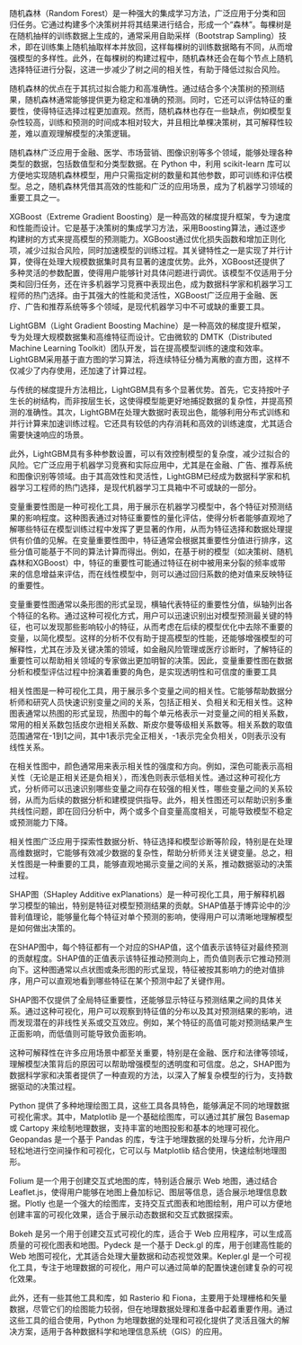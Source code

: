 随机森林（Random Forest）是一种强大的集成学习方法，广泛应用于分类和回归任务。它通过构建多个决策树并将其结果进行结合，形成一个“森林”。每棵树是在随机抽样的训练数据上生成的，通常采用自助采样（Bootstrap Sampling）技术，即在训练集上随机抽取样本并放回，这样每棵树的训练数据略有不同，从而增强模型的多样性。此外，在每棵树的构建过程中，随机森林还会在每个节点上随机选择特征进行分裂，这进一步减少了树之间的相关性，有助于降低过拟合风险。

随机森林的优点在于其抗过拟合能力和高准确性。通过结合多个决策树的预测结果，随机森林通常能够提供更为稳定和准确的预测。同时，它还可以评估特征的重要性，使得特征选择过程更加直观。然而，随机森林也存在一些缺点，例如模型复杂性较高，训练和预测的时间成本相对较大，并且相比单棵决策树，其可解释性较差，难以直观理解模型的决策逻辑。

随机森林广泛应用于金融、医学、市场营销、图像识别等多个领域，能够处理各种类型的数据，包括数值型和分类型数据。在 Python 中，利用 scikit-learn 库可以方便地实现随机森林模型，用户只需指定树的数量和其他参数，即可训练和评估模型。总之，随机森林凭借其高效的性能和广泛的应用场景，成为了机器学习领域的重要工具之一。



XGBoost（Extreme Gradient Boosting）是一种高效的梯度提升框架，专为速度和性能而设计。它是基于决策树的集成学习方法，采用Boosting算法，通过逐步构建树的方式来提高模型的预测能力。XGBoost通过优化损失函数和增加正则化项，减少过拟合风险，同时加速模型的训练过程。其关键特性之一是实现了并行计算，使得在处理大规模数据集时具有显著的速度优势。此外，XGBoost还提供了多种灵活的参数配置，使得用户能够针对具体问题进行调优。该模型不仅适用于分类和回归任务，还在许多机器学习竞赛中表现出色，成为数据科学家和机器学习工程师的热门选择。由于其强大的性能和灵活性，XGBoost广泛应用于金融、医疗、广告和推荐系统等多个领域，是现代机器学习中不可或缺的重要工具。



LightGBM（Light Gradient Boosting Machine）是一种高效的梯度提升框架，专为处理大规模数据集和高维特征而设计。它由微软的 DMTK（Distributed Machine Learning Toolkit）团队开发，旨在提高模型训练的速度和效率。LightGBM采用基于直方图的学习算法，将连续特征分桶为离散的直方图，这样不仅减少了内存使用，还加速了计算过程。

与传统的梯度提升方法相比，LightGBM具有多个显著优势。首先，它支持按叶子生长的树结构，而非按层生长，这使得模型能更好地捕捉数据的复杂性，并提高预测的准确性。其次，LightGBM在处理大数据时表现出色，能够利用分布式训练和并行计算来加速训练过程。它还具有较低的内存消耗和高效的训练速度，尤其适合需要快速响应的场景。

此外，LightGBM具有多种参数设置，可以有效控制模型的复杂度，减少过拟合的风险。它广泛应用于机器学习竞赛和实际应用中，尤其是在金融、广告、推荐系统和图像识别等领域。由于其高效性和灵活性，LightGBM已经成为数据科学家和机器学习工程师的热门选择，是现代机器学习工具箱中不可或缺的一部分。



变量重要性图是一种可视化工具，用于展示在机器学习模型中，各个特征对预测结果的影响程度。这种图表通过对特征重要性的量化评估，使得分析者能够直观地了解哪些特征在模型训练过程中发挥了更显著的作用，从而为特征选择和数据处理提供有价值的见解。在变量重要性图中，特征通常会根据其重要性分值进行排序，这些分值可能基于不同的算法计算而得出。例如，在基于树的模型（如决策树、随机森林和XGBoost）中，特征的重要性可能通过特征在树中被用来分裂的频率或带来的信息增益来评估，而在线性模型中，则可以通过回归系数的绝对值来反映特征的重要性。

变量重要性图通常以条形图的形式呈现，横轴代表特征的重要性分值，纵轴列出各个特征的名称。通过这种可视化方式，用户可以迅速识别出对模型预测最关键的特征，也可以发现那些影响较小的特征，从而考虑在后续的模型优化中去除不重要的变量，以简化模型。这样的分析不仅有助于提高模型的性能，还能够增强模型的可解释性，尤其在涉及关键决策的领域，如金融风险管理或医疗诊断时，了解特征的重要性可以帮助相关领域的专家做出更加明智的决策。因此，变量重要性图在数据分析和模型评估过程中扮演着重要的角色，是实现透明性和可信度的重要工具


相关性图是一种可视化工具，用于展示多个变量之间的相关性。它能够帮助数据分析师和研究人员快速识别变量之间的关系，包括正相关、负相关和无相关性。这种图表通常以热图的形式呈现，热图中的每个单元格表示一对变量之间的相关系数，常用的相关系数包括皮尔逊相关系数、斯皮尔曼等级相关系数等。相关系数的取值范围通常在-1到1之间，其中1表示完全正相关，-1表示完全负相关，0则表示没有线性关系。

在相关性图中，颜色通常用来表示相关性的强度和方向。例如，深色可能表示高相关性（无论是正相关还是负相关），而浅色则表示低相关性。通过这种可视化方式，分析师可以迅速识别哪些变量之间存在较强的相关性，哪些变量之间的关系较弱，从而为后续的数据分析和建模提供指导。此外，相关性图还可以帮助识别多重共线性问题，即在回归分析中，两个或多个自变量高度相关，可能导致模型不稳定或预测能力下降。

相关性图广泛应用于探索性数据分析、特征选择和模型诊断等阶段，特别是在处理高维数据时，它能够有效减少数据的复杂性，帮助分析师关注关键变量。总之，相关性图是一种重要的工具，能够直观地揭示变量之间的关系，推动数据驱动的决策过程。







SHAP图（SHapley Additive exPlanations）是一种可视化工具，用于解释机器学习模型的输出，特别是特征对模型预测结果的贡献。SHAP值基于博弈论中的沙普利值理论，能够量化每个特征对单个预测的影响，使得用户可以清晰地理解模型是如何做出决策的。

在SHAP图中，每个特征都有一个对应的SHAP值，这个值表示该特征对最终预测的贡献程度。SHAP值的正值表示该特征推动预测向上，而负值则表示它推动预测向下。这种图通常以点状图或条形图的形式呈现，特征被按其影响力的绝对值排序，用户可以直观地看到哪些特征在某个预测中起了关键作用。

SHAP图不仅提供了全局特征重要性，还能够显示特征与预测结果之间的具体关系。通过这种可视化，用户可以观察到特征值的分布以及其对预测结果的影响，进而发现潜在的非线性关系或交互效应。例如，某个特征的高值可能对预测结果产生正面影响，而低值则可能导致负面影响。

这种可解释性在许多应用场景中都至关重要，特别是在金融、医疗和法律等领域，理解模型决策背后的原因可以帮助增强模型的透明度和可信度。总之，SHAP图为数据科学家和决策者提供了一种直观的方法，以深入了解复杂模型的行为，支持数据驱动的决策过程。


Python 提供了多种地理绘图工具，这些工具各具特色，能够满足不同的地理数据可视化需求。其中，Matplotlib 是一个基础绘图库，可以通过其扩展包 Basemap 或 Cartopy 来绘制地理数据，支持丰富的地图投影和基本的地理可视化。Geopandas 是一个基于 Pandas 的库，专注于地理数据的处理与分析，允许用户轻松地进行空间操作和可视化，它可以与 Matplotlib 结合使用，快速绘制地理图形。

Folium 是一个用于创建交互式地图的库，特别适合展示 Web 地图，通过结合 Leaflet.js，使得用户能够在地图上叠加标记、图层等信息，适合展示地理信息数据。Plotly 也是一个强大的绘图库，支持交互式图表和地图绘制，用户可以方便地创建丰富的可视化效果，适合于展示动态数据和交互式数据探索。

Bokeh 是另一个用于创建交互式可视化的库，适合于 Web 应用程序，可以生成高质量的可视化图表和地图。Pydeck 是一个基于 Deck.gl 的库，用于创建高性能的 Web 地图可视化，尤其适合处理大量数据和动态视觉效果。Kepler.gl 是一个可视化工具，专注于地理数据的可视化，用户可以通过简单的配置快速创建复杂的可视化效果。

此外，还有一些其他工具和库，如 Rasterio 和 Fiona，主要用于处理栅格和矢量数据，尽管它们的绘图能力较弱，但在地理数据处理和准备中起着重要作用。通过这些工具的组合使用，Python 为地理数据的处理和可视化提供了灵活且强大的解决方案，适用于各种数据科学和地理信息系统（GIS）的应用。


